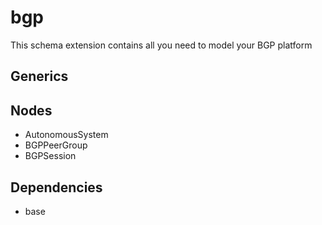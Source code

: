 # bgp

This schema extension contains all you need to model your BGP platform

## Generics

## Nodes

- AutonomousSystem
- BGPPeerGroup
- BGPSession

## Dependencies

- base
